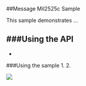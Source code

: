 ##Message Mil2525c Sample 

This sample demonstrates ...

###Using the API
- 
-

###Using the sample
1. 
2. 

![](/image.png)




